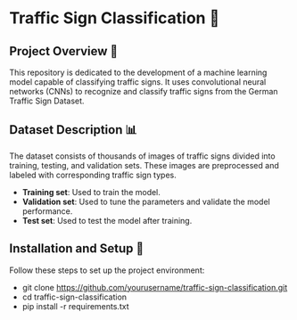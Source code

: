 # Traffic Sign Classification 🚦

## Project Overview 🌟
This repository is dedicated to the development of a machine learning model capable of classifying traffic signs. It uses convolutional neural networks (CNNs) to recognize and classify traffic signs from the German Traffic Sign Dataset.

## Dataset Description 📊
The dataset consists of thousands of images of traffic signs divided into training, testing, and validation sets. These images are preprocessed and labeled with corresponding traffic sign types.

- **Training set**: Used to train the model.
- **Validation set**: Used to tune the parameters and validate the model performance.
- **Test set**: Used to test the model after training.

## Installation and Setup 🔧
Follow these steps to set up the project environment:

* git clone https://github.com/yourusername/traffic-sign-classification.git
* cd traffic-sign-classification
* pip install -r requirements.txt


